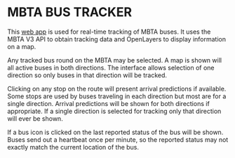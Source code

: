 # MBTA BUS TRACKER

This [web app](http://www.alotish.com/bustracker) is used for real-time tracking of MBTA buses.  It uses the MBTA V3 API to obtain tracking data and OpenLayers to display information on a map.

Any tracked bus round on the MBTA may be selected.  A map is shown will all active buses in both directions.  The interface allows selection of one direction so only buses in that direction will be tracked.

Clicking on any stop on the route will present arrival predictions if available.  Some stops are used by buses traveling in each direction but most are for a single direction.  Arrival predictions will be shown for both directions if appropriate.  If a single direction is selected for tracking only that direction will ever be shown.

If a bus icon is clicked on the last reported status of the bus will be shown.  Buses send out a heartbeat once per minute, so the reported status may not exactly match the current location of the bus.

